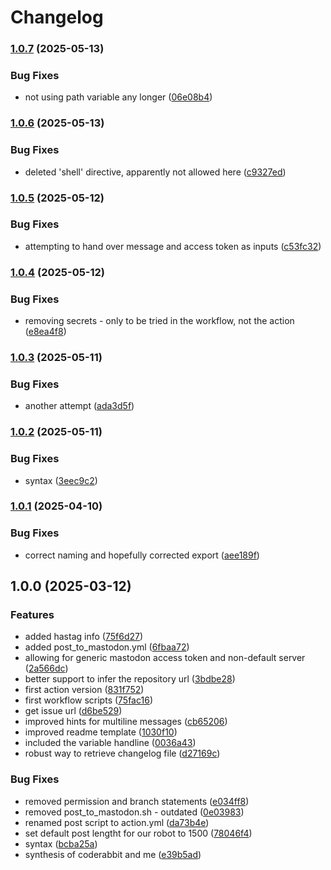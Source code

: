 # Changelog

### [1.0.7](https://www.github.com/snakemake/mastodon-release-post-action/compare/v1.0.6...v1.0.7) (2025-05-13)


### Bug Fixes

* not using path variable any longer ([06e08b4](https://www.github.com/snakemake/mastodon-release-post-action/commit/06e08b4377a0e11965f29a81493b73d00a9e9bd7))

### [1.0.6](https://www.github.com/snakemake/mastodon-release-post-action/compare/v1.0.5...v1.0.6) (2025-05-13)


### Bug Fixes

* deleted 'shell' directive, apparently not allowed here ([c9327ed](https://www.github.com/snakemake/mastodon-release-post-action/commit/c9327ed254eef2f9d6b57bdd741fe61223260065))

### [1.0.5](https://www.github.com/snakemake/mastodon-release-post-action/compare/v1.0.4...v1.0.5) (2025-05-12)


### Bug Fixes

* attempting to hand over message and access token as inputs ([c53fc32](https://www.github.com/snakemake/mastodon-release-post-action/commit/c53fc32d176782e72350c0a61ac4c9f492f4ef5a))

### [1.0.4](https://www.github.com/snakemake/mastodon-release-post-action/compare/v1.0.3...v1.0.4) (2025-05-12)


### Bug Fixes

* removing secrets - only to be tried in the workflow, not the action ([e8ea4f8](https://www.github.com/snakemake/mastodon-release-post-action/commit/e8ea4f8c4c1cb2cc3a40f57206208bd483b2089d))

### [1.0.3](https://www.github.com/snakemake/mastodon-release-post-action/compare/v1.0.2...v1.0.3) (2025-05-11)


### Bug Fixes

* another attempt ([ada3d5f](https://www.github.com/snakemake/mastodon-release-post-action/commit/ada3d5fdc2a366da251e78268bd59b290de0cb69))

### [1.0.2](https://www.github.com/snakemake/mastodon-release-post-action/compare/v1.0.1...v1.0.2) (2025-05-11)


### Bug Fixes

* syntax ([3eec9c2](https://www.github.com/snakemake/mastodon-release-post-action/commit/3eec9c27d04d21843854359ee5e72dd5b9998d2d))

### [1.0.1](https://www.github.com/snakemake/mastodon-release-post-action/compare/v1.0.0...v1.0.1) (2025-04-10)


### Bug Fixes

* correct naming and hopefully corrected export ([aee189f](https://www.github.com/snakemake/mastodon-release-post-action/commit/aee189fced57b2761ee0b82773ef9bf7c017df66))

## 1.0.0 (2025-03-12)


### Features

* added hastag info ([75f6d27](https://www.github.com/snakemake/mastodon-release-post-action/commit/75f6d27b60bf3f4f4ccb9de9e94a023bfd02509a))
* added post_to_mastodon.yml ([6fbaa72](https://www.github.com/snakemake/mastodon-release-post-action/commit/6fbaa72d67fc75e1bb4778f041c591b0a604f65f))
* allowing for generic mastodon access token and non-default server ([2a566dc](https://www.github.com/snakemake/mastodon-release-post-action/commit/2a566dcefe09a65289da61be4ce6c19de9b42f90))
* better support to infer the repository url ([3bdbe28](https://www.github.com/snakemake/mastodon-release-post-action/commit/3bdbe2850222e26736b13de5c138dfaacad09e35))
* first action version ([831f752](https://www.github.com/snakemake/mastodon-release-post-action/commit/831f752cb635ee5960fa191b147a8ec747698ec2))
* first workflow scripts ([75fac16](https://www.github.com/snakemake/mastodon-release-post-action/commit/75fac160d6c20a7b59fb7a7187bc1b55b96b6634))
* get issue url ([d6be529](https://www.github.com/snakemake/mastodon-release-post-action/commit/d6be5299c1845639d0f1db462c96a49b3293d3c2))
* improved hints for multiline messages ([cb65206](https://www.github.com/snakemake/mastodon-release-post-action/commit/cb652066a3d7b51b0362ae19ba5e1f4d9a190036))
* improved readme template ([1030f10](https://www.github.com/snakemake/mastodon-release-post-action/commit/1030f1030c1a6a68fbd5844de922b3a72dfec00b))
* included the variable handline ([0036a43](https://www.github.com/snakemake/mastodon-release-post-action/commit/0036a43fd4c981c55eedbea01164e5c767f9d282))
* robust way to retrieve changelog file ([d27169c](https://www.github.com/snakemake/mastodon-release-post-action/commit/d27169c2f3774464788dd299e7c98a9f2e34049d))


### Bug Fixes

* removed permission and branch statements ([e034ff8](https://www.github.com/snakemake/mastodon-release-post-action/commit/e034ff88253ef5718c41538efa042d4b39899bba))
* removed post_to_mastodon.sh - outdated ([0e03983](https://www.github.com/snakemake/mastodon-release-post-action/commit/0e0398327d8ee57da812b3dd01d96e8413e4cd97))
* renamed post script to action.yml ([da73b4e](https://www.github.com/snakemake/mastodon-release-post-action/commit/da73b4e65e203a0996c2b00e51c6851e3568a205))
* set default post lengtht for our robot to 1500 ([78046f4](https://www.github.com/snakemake/mastodon-release-post-action/commit/78046f4807082feb529459f73182ee1e7db8754b))
* syntax ([bcba25a](https://www.github.com/snakemake/mastodon-release-post-action/commit/bcba25af2a8137c22946345f3ba9c7a200eec4db))
* synthesis of coderabbit and me ([e39b5ad](https://www.github.com/snakemake/mastodon-release-post-action/commit/e39b5ad8953c93195dc0cbd1427798bf0de47c7d))
